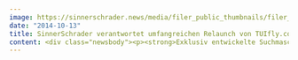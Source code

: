 ```yaml
---
image: https://sinnerschrader.news/media/filer_public_thumbnails/filer_public/a3/07/a3079178-8556-46e7-b366-ee1fc24104d7/varfoldersdjk8pxf42x64d8fxslz8jcc8fc0000gnttmpz44vgq__480x288_q85_crop_subsampling-2_upscale.jpg
date: "2014-10-13"
title: SinnerSchrader verantwortet umfangreichen Relaunch von TUIfly.com
content: <div class="newsbody"><p><strong>Exklusiv entwickelte Suchmaschinentechnologie bringt Speed und Komfort</strong></p><p><a href="http&#58;//TUIfly.com">TUIfly.com</a> präsentiert sich mit einem frischen Erscheinungsbild und neuen Funktionen, die die Buchung von Flugreisen noch komfortabler und schneller machen. Ein interdisziplinäres Team aus Designern, User-Experience-Spezialisten und Developern von SinnerSchrader konzipierte und gestaltete den Relaunch sowie übernahm dessen Umsetzung in enger Zusammenarbeit mit dem Kunden.</p><p>SinnerSchrader entwickelte exklusiv für TUIfly.com eine Suchengine auf Basis moderner Big-Data-Ansätze und performanter Cachingtechnologien. Die am Markt einmalige Lösung macht die Flugsuche schneller, übersichtlicher und flexibler. Ist ein Nutzer noch nicht auf ein spezielles Reiseziel festgelegt, kann er jetzt mit einer Suchanfrage gleichzeitig nach verschiedenen Start- und Zielflughäfen suchen. Im Anschluss kann er dann aus einer transparenten Übersicht die für ihn passendste Strecke auswählen. Schnäppchenjäger können gezielt nur nach Spar-Angeboten suchen.</p><p>Das neue TUIfly.com setzt zudem auf On-Site-Targeting, um dem einzelnen Nutzer personalisierte, relevantere Angebote anzeigen zu können.</p><p>TUIfly.com ist langjähriger Kunde von SinnerSchrader. Digitalagentur verantwortet neben der Plattform zudem die strategische Markenführung sowie die Konzeption und Umsetzung von kanalübergreifenden Kampagnen.</p><p><a class="news-backlink" href="/de/"><svg class="svg-ico svg-ico--arrow-left"><use xlink&#58;href="#arrow-down"></use></svg>Zurück zur Presse Übersicht</a></p></div>
---
```

